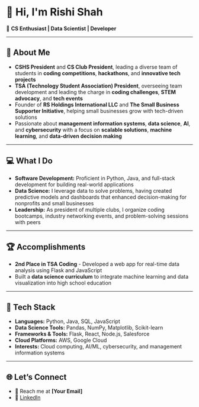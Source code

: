 # 👋 Hi, I'm **Rishi Shah**

🌟 **CS Enthusiast | Data Scientist | Developer**

---

## 🚀 **About Me**
- **CSHS President** and **CS Club President**, leading a diverse team of students in **coding competitions**, **hackathons**, and **innovative tech projects**
- **TSA (Technology Student Association) President**, overseeing team development and leading the charge in **coding challenges**, **STEM advocacy**, and **tech events**
- Founder of **RS Holdings International LLC** and **The Small Business Supporter Initiative**, helping small businesses grow with tech-driven solutions
- Passionate about **management information systems**, **data science**, **AI**, and **cybersecurity** with a focus on **scalable solutions**, **machine learning**, and **data-driven decision making**

---

## 💻 **What I Do**
- **Software Development:** Proficient in Python, Java, and full-stack development for building real-world applications
- **Data Science:** I leverage data to solve problems, having created predictive models and dashboards that enhanced decision-making for nonprofits and small businesses
- **Leadership:** As president of multiple clubs, I organize coding bootcamps, industry networking events, and problem-solving sessions with peers

---

## 🏆 **Accomplishments**
- **2nd Place in TSA Coding** - Developed a web app for real-time data analysis using Flask and JavaScript
- Built a **data science curriculum** to integrate machine learning and data visualization into high school education

---

## 📂 **Tech Stack**
- **Languages:** Python, Java, SQL, JavaScript  
- **Data Science Tools:** Pandas, NumPy, Matplotlib, Scikit-learn  
- **Frameworks & Tools:** Flask, React, Node.js, Salesforce  
- **Cloud Platforms:** AWS, Google Cloud  
- **Interests:** Cloud computing, AI/ML, cybersecurity, and management information systems

---

## 🌐 **Let’s Connect**
- 💌 Reach me at **[Your Email]**
- 🔗 [LinkedIn](https://www.linkedin.com/in/therealrishishah/)
